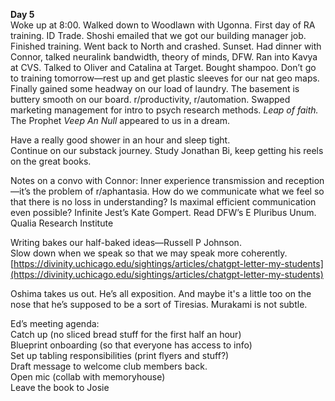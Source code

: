 **Day 5**  
Woke up at 8:00. Walked down to Woodlawn with Ugonna. First day of RA training. ID Trade. Shoshi emailed that we got our building manager job. Finished training. Went back to North and crashed. Sunset. Had dinner with Connor, talked neuralink bandwidth, theory of minds, DFW. Ran into Kavya at CVS. Talked to Oliver and Catalina at Target. Bought shampoo. Don’t go to training tomorrow—rest up and get plastic sleeves for our nat geo maps. Finally gained some headway on our load of laundry. The basement is buttery smooth on our board. r/productivity, r/automation. Swapped marketing management for intro to psych research methods. *Leap of faith.* The Prophet *Veep An Null* appeared to us in a dream.

Have a really good shower in an hour and sleep tight.   
Continue on our substack journey. Study Jonathan Bi, keep getting his reels on the great books.

Notes on a convo with Connor: Inner experience transmission and reception—it’s the problem of r/aphantasia. How do we communicate what we feel so that there is no loss in understanding? Is maximal efficient communication even possible? Infinite Jest’s Kate Gompert. Read DFW’s E Pluribus Unum. Qualia Research Institute

Writing bakes our half-baked ideas—Russell P Johnson.   
Slow down when we speak so that we may speak more coherently.  
[https://divinity.uchicago.edu/sightings/articles/chatgpt-letter-my-students](https://divinity.uchicago.edu/sightings/articles/chatgpt-letter-my-students)

Oshima takes us out. He’s all exposition. And maybe it's a little too on the nose that he’s supposed to be a sort of Tiresias. Murakami is not subtle. 

Ed’s meeting agenda:  
Catch up (no sliced bread stuff for the first half an hour)  
Blueprint onboarding (so that everyone has access to info)  
Set up tabling responsibilities (print flyers and stuff?)  
Draft message to welcome club members back.   
Open mic (collab with memoryhouse)  
Leave the book to Josie